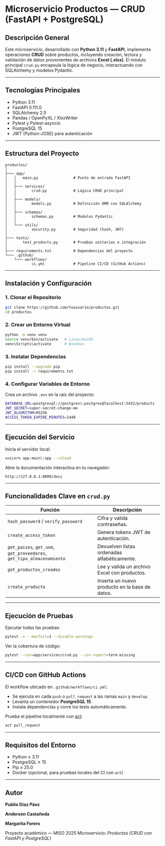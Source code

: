 # Microservicio Productos — CRUD (FastAPI + PostgreSQL)

## Descripción General
Este microservicio, desarrollado con **Python 3.11** y **FastAPI**, implementa operaciones **CRUD** sobre productos, incluyendo creación, lectura y validación de datos provenientes de archivos **Excel (.xlsx)**. El módulo principal `crud.py` encapsula la lógica de negocio, interactuando con SQLAlchemy y modelos Pydantic.

---

## Tecnologías Principales
- Python 3.11
- FastAPI 0.111.0
- SQLAlchemy 2.0
- Pandas / OpenPyXL / XlsxWriter
- Pytest y Pytest-asyncio
- PostgreSQL 15
- JWT (Python-JOSE) para autenticación

---

## Estructura del Proyecto
```
productos/
│
├─── app/
│   │   main.py                # Punto de entrada FastAPI
│   │
│   ├─── services/
│   │       crud.py            # Lógica CRUD principal
│   │
│   ├─── models/
│   │       models.py          # Definición ORM con SQLAlchemy
│   │
│   ├─── schemas/
│   │       schemas.py         # Modelos Pydantic
│   │
│   └─── utils/
│           security.py        # Seguridad (hash, JWT)
│
├─── tests/
│       test_products.py       # Pruebas unitarias e integración
│
├─── requirements.txt          # Dependencias del proyecto
└─── .github/
    └─── workflows/
            ci.yml             # Pipeline CI/CD (GitHub Actions)
```

---

## Instalación y Configuración

### 1. Clonar el Repositorio
```bash
git clone https://github.com/tuusuario/productos.git
cd productos
```

### 2. Crear un Entorno Virtual
```bash
python -m venv venv
source venv/bin/activate   # Linux/macOS
venv\Scripts\activate      # Windows
```

### 3. Instalar Dependencias
```bash
pip install --upgrade pip
pip install -r requirements.txt
```

### 4. Configurar Variables de Entorno
Crea un archivo `.env` en la raíz del proyecto:
```bash
DATABASE_URL=postgresql://postgres\:postgres@localhost:5432/products
JWT_SECRET=super-secret-change-me
JWT_ALGORITHM=HS256
ACCESS_TOKEN_EXPIRE_MINUTES=1440
```

---

## Ejecución del Servicio
Inicia el servidor local:
```bash
uvicorn app.main\:app --reload
```
Abre la documentación interactiva en tu navegador:
```
http://127.0.0.1:8000/docs
```

---

## Funcionalidades Clave en `crud.py`

| Función | Descripción |
|---------|-------------|
| `hash_password` / `verify_password` | Cifra y valida contraseñas. |
| `create_access_token` | Genera tokens JWT de autenticación. |
| `get_paises`, `get_uom`, `get_proveedores`, `get_tipo_almacenamiento` | Devuelven listas ordenadas alfabéticamente. |
| `get_productos_creados` | Lee y valida un archivo Excel con productos. |
| `create_producto` | Inserta un nuevo producto en la base de datos. |

---

## Ejecución de Pruebas
Ejecutar todas las pruebas:
```bash
pytest -v --maxfail=1 --disable-warnings
```
Ver la cobertura de código:
```bash
pytest --cov=app/services/crud.py --cov-report=term-missing
```

---

## CI/CD con GitHub Actions
El workflow ubicado en `.github/workflows/ci.yml`:
- Se ejecuta en cada `push` o `pull_request` a las ramas `main` y `develop`.
- Levanta un contenedor **PostgreSQL 15**.
- Instala dependencias y corre los tests automáticamente.

Prueba el pipeline localmente con [act](https://github.com/nektos/act):
```bash
act pull_request
```

---

## Requisitos del Entorno
- Python ≥ 3.11
- PostgreSQL ≥ 15
- Pip ≥ 25.0
- Docker (opcional, para pruebas locales del CI con `act`)

---

## Autor
**Publio Díaz Páez**  

**Andersen Castañeda**

**Margarita Forero**

Proyecto académico — MISO 2025
Microservicio: *Productos (CRUD con FastAPI y PostgreSQL)*
